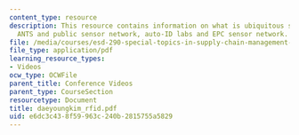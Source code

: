 ```yaml
---
content_type: resource
description: This resource contains information on what is ubiquitous sensor network,
  ANTS and public sensor network, auto-ID labs and EPC sensor network.
file: /media/courses/esd-290-special-topics-in-supply-chain-management-spring-2005/e6dc3c438f59963c240b2815755a5829_daeyoungkim_rfid.pdf
file_type: application/pdf
learning_resource_types:
- Videos
ocw_type: OCWFile
parent_title: Conference Videos
parent_type: CourseSection
resourcetype: Document
title: daeyoungkim_rfid.pdf
uid: e6dc3c43-8f59-963c-240b-2815755a5829
---
```

